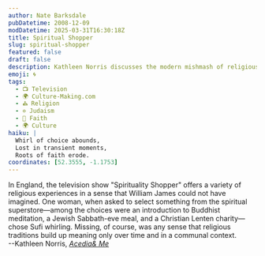 ```yaml
---
author: Nate Barksdale
pubDatetime: 2008-12-09
modDatetime: 2025-03-31T16:30:18Z
title: Spiritual Shopper
slug: spiritual-shopper
featured: false
draft: false
description: Kathleen Norris discusses the modern mishmash of religious experiences devoid of communal depth and historical context.
emoji: 🌀
tags:
  - 📺 Television
  - 🌍 Culture-Making.com
  - ⛪ Religion
  - ✡️ Judaism
  - 🙏 Faith
  - 🌍 Culture
haiku: |
  Whirl of choice abounds,  
  Lost in transient moments,  
  Roots of faith erode.
coordinates: [52.3555, -1.1753]
---
```


In England, the television show "Spirituality Shopper" offers a variety of religious experiences in a sense that William James could not have imagined. One woman, when asked to select something from the spiritual superstore—among the choices were an introduction to Buddhist meditation, a Jewish Sabbath-eve meal, and a Christian Lenten charity—chose Sufi whirling. Missing, of course, was any sense that religious traditions build up meaning only over time and in a communal context.  
--Kathleen Norris, _[Acedia& Me](http://web.archive.org/web/20241224124811/https://www.amazon.com/Acedia-Me-Marriage-Monks-Writers/dp/1594489963/)_
